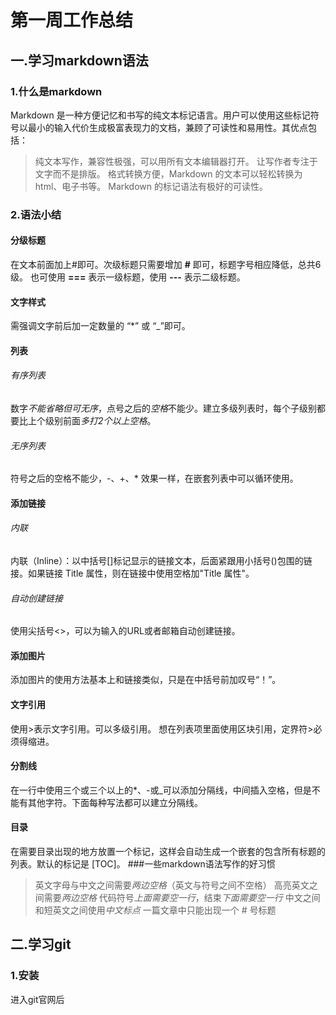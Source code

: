 # 第一周工作总结
## 一.学习markdown语法
### 1.什么是markdown
Markdown 是一种方便记忆和书写的纯文本标记语言。用户可以使用这些标记符号以最小的输入代价生成极富表现力的文档，兼顾了可读性和易用性。其优点包括：
>纯文本写作，兼容性极强，可以用所有文本编辑器打开。
让写作者专注于文字而不是排版。
格式转换方便，Markdown 的文本可以轻松转换为 html、电子书等。
Markdown 的标记语法有极好的可读性。
### 2.语法小结
#### 分级标题
在文本前面加上#即可。次级标题只需要增加 **#** 即可，标题字号相应降低，总共6级。
也可使用 **===** 表示一级标题，使用 **---** 表示二级标题。
#### 文字样式
需强调文字前后加一定数量的 “*” 或 “_”即可。
#### 列表
###### 有序列表
数字*不能省略但可无序*，点号之后的*空格*不能少。建立多级列表时，每个子级别都要比上个级别前面*多打2个以上空格*。
###### 无序列表
符号之后的空格不能少，-、+、* 效果一样，在嵌套列表中可以循环使用。
#### 添加链接
###### 内联
内联（Inline）：以中括号[]标记显示的链接文本，后面紧跟用小括号()包围的链接。如果链接 Title 属性，则在链接中使用空格加"Title 属性"。
###### 自动创建链接
使用尖括号<>，可以为输入的URL或者邮箱自动创建链接。
#### 添加图片
添加图片的使用方法基本上和链接类似，只是在中括号前加叹号“！”。
#### 文字引用
使用>表示文字引用。可以多级引用。
想在列表项里面使用区块引用，定界符>必须得缩进。
#### 分割线
在一行中使用三个或三个以上的*、-或_可以添加分隔线，中间插入空格，但是不能有其他字符。下面每种写法都可以建立分隔线。
#### 目录
在需要目录出现的地方放置一个标记，这样会自动生成一个嵌套的包含所有标题的列表。默认的标记是 [TOC]。
###一些markdown语法写作的好习惯
>英文字母与中文之间需要*两边空格*（英文与符号之间不空格）
高亮英文之间需要*两边空格*
代码符号*上面需要空一行*，结束*下面需要空一行*
中文之间和短英文之间使用*中文标点*
一篇文章中只能出现一个 # 号标题
## 二.学习git
### 1.安装
进入git官网后
